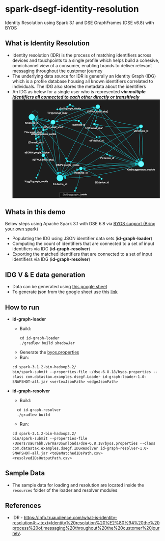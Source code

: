 # spark-dsegf-identity-resolution
Identity Resolution using Spark 3.1 and DSE GraphFrames (DSE v6.8) with BYOS

## What is Identity Resolution
- Identity resolution (IDR) is the process of matching identifiers across devices and touchpoints to a single profile which helps build a cohesive, omnichannel view of a consumer, enabling brands to deliver relevant messaging throughout the customer journey
- The underlying data source for IDR is generally an Identity Graph (IDG) which is a profile database housing all known identifiers correlated to individuals. The IDG also stores the metadata about the identifiers
- An IDG as below for a single user who is represented **_via multiple identifiers all connected to each other directly or transitively_**
![](IDGraphVisualization.png)

## Whats in this demo
Below steps using Apache Spark 3.1 with DSE 6.8 via [BYOS support (Bring your own spark)](https://docs.datastax.com/en/dse/6.8/dse-dev/datastax_enterprise/spark/byosIntro.html)
- Populating the IDG using JSON identifier data sets (**id-graph-loader**)
- Computing the count of identifiers that are connected to a set of input identifiers via IDG (**id-graph-resolver**)
- Exporting the matched identifiers that are connected to a set of input identifiers via IDG (**id-graph-resolver**)

## IDG V & E data generation
- Data can be generated using [this google sheet](https://docs.google.com/spreadsheets/d/1fTw1-8X0P1dQDO7IsrhgnATMFsGWbmEiHATaB6lZfqI/edit?usp=sharing)
- To generate json from the google sheet use this [link](https://csvjson.com/csv2json) 

## How to run
- **id-graph-loader**
  - Build: 
    ```
    cd id-graph-loader
    ./gradlew build shadowJar
    ```
  - Generate the [byos.properties](https://docs.datastax.com/en/dse/6.8/dse-dev/datastax_enterprise/spark/byosGeneratingConfigFile.html)
  - Run:
  ```
  cd spark-3.1.2-bin-hadoop3.2/
  bin/spark-submit --properties-file ~/dse-6.8.18/byos.properties --class com.datastax.examples.dsegf.Loader id-graph-loader-1.0-SNAPSHOT-all.jar <vertexJsonPath> <edgeJsonPath>
  ```

- **id-graph-resolver**
  - Build:
  ```
    cd id-graph-resolver
    ./gradlew build 
    ```
  - Run:
  ```
  cd spark-3.1.2-bin-hadoop3.2/
  bin/spark-submit --properties-file /Users/saurabh.verma/Downloads/dse-6.8.18/byos.properties --class com.datastax.examples.dsegf.IDGResolver id-graph-resolver-1.0-SNAPSHOT-all.jar <toBeMatchedIDsPath.csv> <resolvedIDsOutputPath.csv>
  ```
## Sample Data
- The sample data for loading and resolution are located inside the `resources` folder of the loader and resolver modules

## References
- IDR - https://info.truaudience.com/what-is-identity-resolution#:~:text=Identity%20resolution%20%E2%80%94%20the%20process%20of,messaging%20throughout%20the%20customer%20journey.
